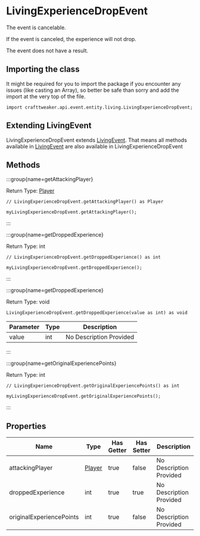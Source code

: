 # LivingExperienceDropEvent



The event is cancelable.

If the event is canceled, the experience will not drop.

The event does not have a result.



## Importing the class

It might be required for you to import the package if you encounter any issues (like casting an Array), so better be safe than sorry and add the import at the very top of the file.
```zenscript
import crafttweaker.api.event.entity.living.LivingExperienceDropEvent;
```


## Extending LivingEvent

LivingExperienceDropEvent extends [LivingEvent](/vanilla/api/event/entity/LivingEvent). That means all methods available in [LivingEvent](/vanilla/api/event/entity/LivingEvent) are also available in LivingExperienceDropEvent

## Methods

:::group{name=getAttackingPlayer}

Return Type: [Player](/vanilla/api/entity/type/player/Player)

```zenscript
// LivingExperienceDropEvent.getAttackingPlayer() as Player

myLivingExperienceDropEvent.getAttackingPlayer();
```

:::

:::group{name=getDroppedExperience}

Return Type: int

```zenscript
// LivingExperienceDropEvent.getDroppedExperience() as int

myLivingExperienceDropEvent.getDroppedExperience();
```

:::

:::group{name=getDroppedExperience}

Return Type: void

```zenscript
LivingExperienceDropEvent.getDroppedExperience(value as int) as void
```

| Parameter | Type | Description |
|-----------|------|-------------|
| value | int | No Description Provided |


:::

:::group{name=getOriginalExperiencePoints}

Return Type: int

```zenscript
// LivingExperienceDropEvent.getOriginalExperiencePoints() as int

myLivingExperienceDropEvent.getOriginalExperiencePoints();
```

:::


## Properties

| Name | Type | Has Getter | Has Setter | Description |
|------|------|------------|------------|-------------|
| attackingPlayer | [Player](/vanilla/api/entity/type/player/Player) | true | false | No Description Provided |
| droppedExperience | int | true | true | No Description Provided |
| originalExperiencePoints | int | true | false | No Description Provided |

